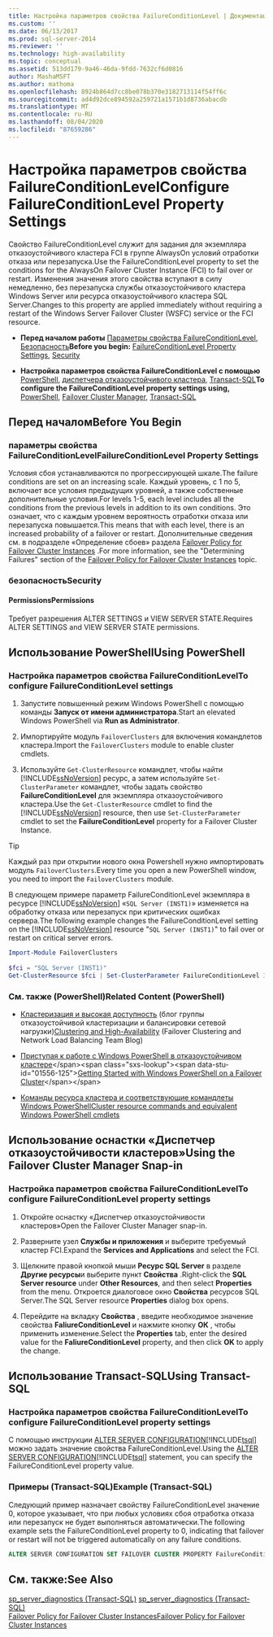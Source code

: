 ```yaml
---
title: Настройка параметров свойства FailureConditionLevel | Документация Майкрософт
ms.custom: ''
ms.date: 06/13/2017
ms.prod: sql-server-2014
ms.reviewer: ''
ms.technology: high-availability
ms.topic: conceptual
ms.assetid: 513dd179-9a46-46da-9fdd-7632cf6d0816
author: MashaMSFT
ms.author: mathoma
ms.openlocfilehash: 8924b864d7cc8be078b370e3182713114f54ff6c
ms.sourcegitcommit: ad4d92dce894592a259721a1571b1d8736abacdb
ms.translationtype: MT
ms.contentlocale: ru-RU
ms.lasthandoff: 08/04/2020
ms.locfileid: "87659286"
---
```

# <a name="configure-failureconditionlevel-property-settings"></a><span data-ttu-id="01556-102">Настройка параметров свойства FailureConditionLevel</span><span class="sxs-lookup"><span data-stu-id="01556-102">Configure FailureConditionLevel Property Settings</span></span>
  <span data-ttu-id="01556-103">Свойство FailureConditionLevel служит для задания для экземпляра отказоустойчивого кластера FCI в группе AlwaysOn условий отработки отказа или перезапуска.</span><span class="sxs-lookup"><span data-stu-id="01556-103">Use the FailureConditionLevel property to set the conditions for the AlwaysOn Failover Cluster Instance (FCI) to fail over or restart.</span></span> <span data-ttu-id="01556-104">Изменения значения этого свойства вступают в силу немедленно, без перезапуска службы отказоустойчивого кластера Windows Server или ресурса отказоустойчивого кластера SQL Server.</span><span class="sxs-lookup"><span data-stu-id="01556-104">Changes to this property are applied immediately without requiring a restart of the Windows Server Failover Cluster (WSFC) service or the FCI resource.</span></span>  
  
-   <span data-ttu-id="01556-105">**Перед началом работы**  [Параметры свойства FailureConditionLevel](#Restrictions), [Безопасность](#Security)</span><span class="sxs-lookup"><span data-stu-id="01556-105">**Before you begin:**  [FailureConditionLevel Property Settings](#Restrictions), [Security](#Security)</span></span>  
  
-   <span data-ttu-id="01556-106">**Настройка параметров свойства FailureConditionLevel с помощью** [PowerShell](#PowerShellProcedure), [диспетчера отказоустойчивого кластера](#WSFC), [Transact-SQL](#TsqlProcedure)</span><span class="sxs-lookup"><span data-stu-id="01556-106">**To configure the FailureConditionLevel property settings using,** [PowerShell](#PowerShellProcedure), [Failover Cluster Manager](#WSFC), [Transact-SQL](#TsqlProcedure)</span></span>  
  
##  <a name="before-you-begin"></a><a name="BeforeYouBegin"></a> <span data-ttu-id="01556-107">Перед началом</span><span class="sxs-lookup"><span data-stu-id="01556-107">Before You Begin</span></span>  
  
###  <a name="failureconditionlevel-property-settings"></a><a name="Restrictions"></a> <span data-ttu-id="01556-108">параметры свойства FailureConditionLevel</span><span class="sxs-lookup"><span data-stu-id="01556-108">FailureConditionLevel Property Settings</span></span>  
 <span data-ttu-id="01556-109">Условия сбоя устанавливаются по прогрессирующей шкале.</span><span class="sxs-lookup"><span data-stu-id="01556-109">The failure conditions are set on an increasing scale.</span></span> <span data-ttu-id="01556-110">Каждый уровень, с 1 по 5, включает все условия предыдущих уровней, а также собственные дополнительные условия.</span><span class="sxs-lookup"><span data-stu-id="01556-110">For levels 1-5, each level includes all the conditions from the previous levels in addition to its own conditions.</span></span> <span data-ttu-id="01556-111">Это означает, что с каждым уровнем вероятность отработки отказа или перезапуска повышается.</span><span class="sxs-lookup"><span data-stu-id="01556-111">This means that with each level, there is an increased probability of a failover or restart.</span></span>  <span data-ttu-id="01556-112">Дополнительные сведения см. в подразделе «Определение сбоев» раздела [Failover Policy for Failover Cluster Instances](failover-policy-for-failover-cluster-instances.md) .</span><span class="sxs-lookup"><span data-stu-id="01556-112">For more information, see the "Determining Failures" section of the [Failover Policy for Failover Cluster Instances](failover-policy-for-failover-cluster-instances.md) topic.</span></span>  
  
###  <a name="security"></a><a name="Security"></a> <span data-ttu-id="01556-113">безопасность</span><span class="sxs-lookup"><span data-stu-id="01556-113">Security</span></span>  
  
####  <a name="permissions"></a><a name="Permissions"></a> <span data-ttu-id="01556-114">Permissions</span><span class="sxs-lookup"><span data-stu-id="01556-114">Permissions</span></span>  
 <span data-ttu-id="01556-115">Требует разрешения ALTER SETTINGS и VIEW SERVER STATE.</span><span class="sxs-lookup"><span data-stu-id="01556-115">Requires ALTER SETTINGS and VIEW SERVER STATE permissions.</span></span>  
  
##  <a name="using-powershell"></a><a name="PowerShellProcedure"></a> <span data-ttu-id="01556-116">Использование PowerShell</span><span class="sxs-lookup"><span data-stu-id="01556-116">Using PowerShell</span></span>  
  
### <a name="to-configure-failureconditionlevel-settings"></a><span data-ttu-id="01556-117">Настройка параметров свойства FailureConditionLevel</span><span class="sxs-lookup"><span data-stu-id="01556-117">To configure FailureConditionLevel settings</span></span>  
  
1.  <span data-ttu-id="01556-118">Запустите повышенный режим Windows PowerShell с помощью команды **Запуск от имени администратора**.</span><span class="sxs-lookup"><span data-stu-id="01556-118">Start an elevated Windows PowerShell via **Run as Administrator**.</span></span>  
  
2.  <span data-ttu-id="01556-119">Импортируйте модуль `FailoverClusters` для включения командлетов кластера.</span><span class="sxs-lookup"><span data-stu-id="01556-119">Import the `FailoverClusters` module to enable cluster cmdlets.</span></span>  
  
3.  <span data-ttu-id="01556-120">Используйте `Get-ClusterResource` командлет, чтобы найти [!INCLUDE[ssNoVersion](../../../includes/ssnoversion-md.md)] ресурс, а затем используйте `Set-ClusterParameter` командлет, чтобы задать свойство **FailureConditionLevel** для экземпляра отказоустойчивого кластера.</span><span class="sxs-lookup"><span data-stu-id="01556-120">Use the `Get-ClusterResource` cmdlet to find the [!INCLUDE[ssNoVersion](../../../includes/ssnoversion-md.md)] resource, then use `Set-ClusterParameter` cmdlet to set the **FailureConditionLevel** property for a Failover Cluster Instance.</span></span>  
  
> [!TIP]  
>  <span data-ttu-id="01556-121">Каждый раз при открытии нового окна Powershell нужно импортировать модуль `FailoverClusters`.</span><span class="sxs-lookup"><span data-stu-id="01556-121">Every time you open a new PowerShell window, you need to import the `FailoverClusters` module.</span></span>  

 <span data-ttu-id="01556-122">В следующем примере параметр FailureConditionLevel экземпляра в ресурсе [!INCLUDE[ssNoVersion](../../../includes/ssnoversion-md.md)] «`SQL Server (INST1)`» изменяется на обработку отказа или перезапуск при критических ошибках сервера.</span><span class="sxs-lookup"><span data-stu-id="01556-122">The following example changes the FailureConditionLevel setting on the [!INCLUDE[ssNoVersion](../../../includes/ssnoversion-md.md)] resource "`SQL Server (INST1)`" to fail over or restart on critical server errors.</span></span>  
  
```powershell  
Import-Module FailoverClusters  
  
$fci = "SQL Server (INST1)"  
Get-ClusterResource $fci | Set-ClusterParameter FailureConditionLevel 3
```  
  
### <a name="related-content-powershell"></a><span data-ttu-id="01556-123">См. также (PowerShell)</span><span class="sxs-lookup"><span data-stu-id="01556-123">Related Content (PowerShell)</span></span>  
  
-   <span data-ttu-id="01556-124">[Кластеризация и высокая доступность](https://techcommunity.microsoft.com/t5/failover-clustering/bg-p/FailoverClustering) (блог группы отказоустойчивой кластеризации и балансировки сетевой нагрузки)</span><span class="sxs-lookup"><span data-stu-id="01556-124">[Clustering and High-Availability](https://techcommunity.microsoft.com/t5/failover-clustering/bg-p/FailoverClustering) (Failover Clustering and Network Load Balancing Team Blog)</span></span>  
  
-   <span data-ttu-id="01556-125">[Приступая к работе с Windows PowerShell в отказоустойчивом кластере](https://technet.microsoft.com/library/ee619762\(WS.10\).aspx)</span><span class="sxs-lookup"><span data-stu-id="01556-125">[Getting Started with Windows PowerShell on a Failover Cluster](https://technet.microsoft.com/library/ee619762\(WS.10\).aspx)</span></span>  
  
-   [<span data-ttu-id="01556-126">Команды ресурса кластера и соответствующие командлеты Windows PowerShell</span><span class="sxs-lookup"><span data-stu-id="01556-126">Cluster resource commands and equivalent Windows PowerShell cmdlets</span></span>](https://msdn.microsoft.com/library/ee619744.aspx#BKMK_resource)  
  
##  <a name="using-the-failover-cluster-manager-snap-in"></a><a name="WSFC"></a> <span data-ttu-id="01556-127">Использование оснастки «Диспетчер отказоустойчивости кластеров»</span><span class="sxs-lookup"><span data-stu-id="01556-127">Using the Failover Cluster Manager Snap-in</span></span>  

### <a name="to-configure-failureconditionlevel-property-settings"></a><span data-ttu-id="01556-128">Настройка параметров свойства FailureConditionLevel</span><span class="sxs-lookup"><span data-stu-id="01556-128">To configure FailureConditionLevel property settings</span></span>
  
1.  <span data-ttu-id="01556-129">Откройте оснастку «Диспетчер отказоустойчивости кластеров»</span><span class="sxs-lookup"><span data-stu-id="01556-129">Open the Failover Cluster Manager snap-in.</span></span>  
  
2.  <span data-ttu-id="01556-130">Разверните узел **Службы и приложения** и выберите требуемый кластер FCI.</span><span class="sxs-lookup"><span data-stu-id="01556-130">Expand the **Services and Applications** and select the FCI.</span></span>  
  
3.  <span data-ttu-id="01556-131">Щелкните правой кнопкой мыши **Ресурс SQL Server** в разделе **Другие ресурсы**и выберите пункт **Свойства** .</span><span class="sxs-lookup"><span data-stu-id="01556-131">Right-click the **SQL Server resource** under **Other Resources**, and then select **Properties** from the menu.</span></span> <span data-ttu-id="01556-132">Откроется диалоговое окно **Свойства** ресурсов SQL Server.</span><span class="sxs-lookup"><span data-stu-id="01556-132">The SQL Server resource **Properties** dialog box opens.</span></span>  
  
4.  <span data-ttu-id="01556-133">Перейдите на вкладку **Свойства** , введите необходимое значение свойства **FaliureConditionLevel** и нажмите кнопку **ОК** , чтобы применить изменение.</span><span class="sxs-lookup"><span data-stu-id="01556-133">Select the **Properties** tab, enter the desired value for the **FaliureConditionLevel** property, and then click **OK** to apply the change.</span></span>  
  
##  <a name="using-transact-sql"></a><a name="TsqlProcedure"></a> <span data-ttu-id="01556-134">Использование Transact-SQL</span><span class="sxs-lookup"><span data-stu-id="01556-134">Using Transact-SQL</span></span>  

### <a name="to-configure-failureconditionlevel-property-settings"></a><span data-ttu-id="01556-135">Настройка параметров свойства FailureConditionLevel</span><span class="sxs-lookup"><span data-stu-id="01556-135">To configure FailureConditionLevel property settings</span></span>
  
 <span data-ttu-id="01556-136">С помощью инструкции [ALTER SERVER CONFIGURATION](/sql/t-sql/statements/alter-server-configuration-transact-sql)[!INCLUDE[tsql](../../../includes/tsql-md.md)] можно задать значение свойства FailureConditionLevel.</span><span class="sxs-lookup"><span data-stu-id="01556-136">Using the [ALTER SERVER CONFIGURATION](/sql/t-sql/statements/alter-server-configuration-transact-sql)[!INCLUDE[tsql](../../../includes/tsql-md.md)] statement, you can specify the FailureConditionLevel property value.</span></span>  
  
###  <a name="example-transact-sql"></a><a name="TsqlExample"></a> <span data-ttu-id="01556-137">Примеры (Transact-SQL)</span><span class="sxs-lookup"><span data-stu-id="01556-137">Example (Transact-SQL)</span></span>  
 <span data-ttu-id="01556-138">Следующий пример назначает свойству FailureConditionLevel значение 0, которое указывает, что при любых условиях сбоя отработка отказа или перезапуск не будет выполняться автоматически.</span><span class="sxs-lookup"><span data-stu-id="01556-138">The following example sets the FailureConditionLevel property to 0, indicating that failover or restart will not be triggered automatically on any failure conditions.</span></span>  
  
```sql
ALTER SERVER CONFIGURATION SET FAILOVER CLUSTER PROPERTY FailureConditionLevel = 0;  
```  
  
## <a name="see-also"></a><span data-ttu-id="01556-139">См. также:</span><span class="sxs-lookup"><span data-stu-id="01556-139">See Also</span></span>  
 <span data-ttu-id="01556-140">[sp_server_diagnostics (Transact-SQL)](/sql/relational-databases/system-stored-procedures/sp-server-diagnostics-transact-sql) </span><span class="sxs-lookup"><span data-stu-id="01556-140">[sp_server_diagnostics &#40;Transact-SQL&#41;](/sql/relational-databases/system-stored-procedures/sp-server-diagnostics-transact-sql) </span></span>  
 [<span data-ttu-id="01556-141">Failover Policy for Failover Cluster Instances</span><span class="sxs-lookup"><span data-stu-id="01556-141">Failover Policy for Failover Cluster Instances</span></span>](failover-policy-for-failover-cluster-instances.md)  
